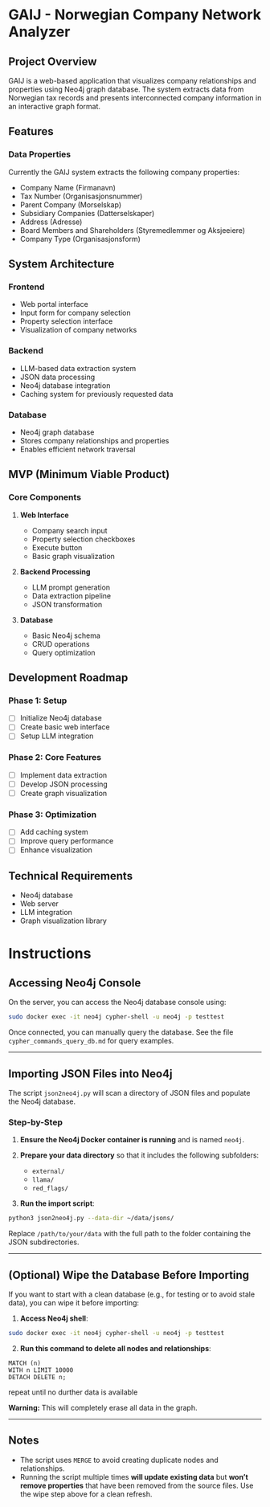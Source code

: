 # GAIJ - Norwegian Company Network Analyzer

## Project Overview
GAIJ is a web-based application that visualizes company relationships and properties using Neo4j graph database. The system extracts data from Norwegian tax records and presents interconnected company information in an interactive graph format.

## Features
### Data Properties
Currently the GAIJ system extracts the following company properties:
- Company Name (Firmanavn)
- Tax Number (Organisasjonsnummer)
- Parent Company (Morselskap)
- Subsidiary Companies (Datterselskaper)
- Address (Adresse)
- Board Members and Shareholders (Styremedlemmer og Aksjeeiere)
- Company Type (Organisasjonsform)

## System Architecture

### Frontend
- Web portal interface
- Input form for company selection
- Property selection interface
- Visualization of company networks

### Backend
- LLM-based data extraction system
- JSON data processing
- Neo4j database integration
- Caching system for previously requested data

### Database
- Neo4j graph database
- Stores company relationships and properties
- Enables efficient network traversal

## MVP (Minimum Viable Product)

### Core Components
1. **Web Interface**
   - Company search input
   - Property selection checkboxes
   - Execute button
   - Basic graph visualization

2. **Backend Processing**
   - LLM prompt generation
   - Data extraction pipeline
   - JSON transformation

3. **Database**
   - Basic Neo4j schema
   - CRUD operations
   - Query optimization

## Development Roadmap

### Phase 1: Setup
- [ ] Initialize Neo4j database
- [ ] Create basic web interface
- [ ] Setup LLM integration

### Phase 2: Core Features
- [ ] Implement data extraction
- [ ] Develop JSON processing
- [ ] Create graph visualization

### Phase 3: Optimization
- [ ] Add caching system
- [ ] Improve query performance
- [ ] Enhance visualization

## Technical Requirements
- Neo4j database
- Web server
- LLM integration
- Graph visualization library



# Instructions

## Accessing Neo4j Console

On the server, you can access the Neo4j database console using:

```bash
sudo docker exec -it neo4j cypher-shell -u neo4j -p testtest
```

Once connected, you can manually query the database. See the file `cypher_commands_query_db.md` for query examples.

---

## Importing JSON Files into Neo4j

The script `json2neo4j.py` will scan a directory of JSON files and populate the Neo4j database.

### Step-by-Step

1. **Ensure the Neo4j Docker container is running** and is named `neo4j`.

2. **Prepare your data directory** so that it includes the following subfolders:
    - `external/`
    - `llama/`
    - `red_flags/`

3. **Run the import script**:

```bash
python3 json2neo4j.py --data-dir ~/data/jsons/
```

Replace `/path/to/your/data` with the full path to the folder containing the JSON subdirectories.

---

## (Optional) Wipe the Database Before Importing

If you want to start with a clean database (e.g., for testing or to avoid stale data), you can wipe it before importing:

1. **Access Neo4j shell**:

```bash
sudo docker exec -it neo4j cypher-shell -u neo4j -p testtest
```

2. **Run this command to delete all nodes and relationships**:

```cypher
MATCH (n)
WITH n LIMIT 10000
DETACH DELETE n;
```
repeat until no durther data is available

**Warning:** This will completely erase all data in the graph.

---

## Notes

- The script uses `MERGE` to avoid creating duplicate nodes and relationships.
- Running the script multiple times **will update existing data** but **won’t remove properties** that have been removed from the source files. Use the wipe step above for a clean refresh.
